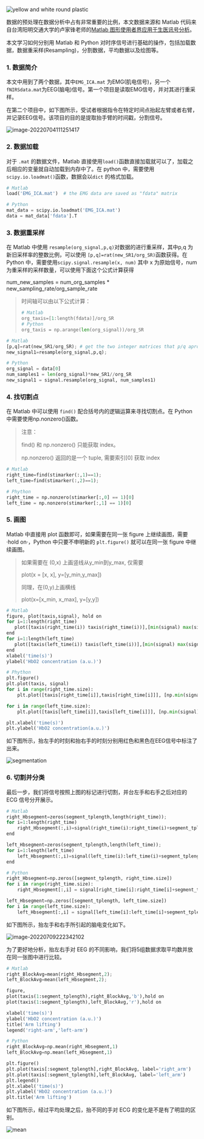 ![yellow and white round plastic](https://images.unsplash.com/photo-1590845947670-c009801ffa74?ixlib=rb-1.2.1&ixid=MnwxMjA3fDB8MHxwaG90by1wYWdlfHx8fGVufDB8fHx8&auto=format&fit=crop&w=1000&q=80)

数据的预处理在数据分析中占有非常重要的比例，本文数据来源和 Matlab 代码来自台湾阳明交通大学的卢家锋老师的[Matlab 图形使用者界应用于生医讯号分析](http://cflu.lab.nycu.edu.tw/CFLu_course_matlabgui.html)。

本文学习如何分别用 Matlab 和 Python 对时序信号进行基础的操作，包括加载数据，数据重采样(Resampling)，分割数据，平均数据以及绘图等。

### 1. 数据简介

本文中用到了两个数据，其中`EMG_ICA.mat` 为EMG(肌电信号)，另一个`fNIRSdata.mat`为EEG(脑电)信号。第一个项目是读取EMG信号，并对其进行重采样。

在第二个项目中，如下图所示，受试者根据指令在特定时间点抬起左臂或者右臂，并记录EEG信号。该项目的目的是提取抬手臂的时间戳，分割信号。

![image-20220704111251417](C:\Users\Hongtao_Z\Downloads\7MFJNBEGPVd9lI5.png)

### 2. 数据加载

对于 `.mat` 的数据文件，Matlab 直接使用`load()`函数直接加载就可以了，加载之后相应的变量就自动加载到内存中了。在 python 中，需要使用 `scipy.io.loadmat()`函数，数据会以`dict` 的格式加载。

```python
# Matlab
load('EMG_ICA.mat')  # the EMG data are saved as "fdata" matrix

# Python
mat_data = scipy.io.loadmat('EMG_ICA.mat')
data = mat_data['fdata'].T
```

### 3. 数据重采样

在 Matlab 中使用 `resample(org_signal,p,q)`对数据的进行重采样，其中p,q 为新旧采样率的整数比例，可以使用 `[p,q]=rat(new_SR1/org_SR)`函数获得。在 Python 中，需要使用`scipy.signal.resample(x, num)` 其中 x 为原始信号，num 为重采样的采样数量，可以使用下面这个公式计算获得

num_new_samples = num_org_samples * new_sampling_rate/org_sample_rate

> 时间轴可以由以下公式计算：
> 
> ```python
> # Matlab
> org_taxis=[1:length(fdata)]/org_SR
> # Python
> org_taxis = np.arange(len(org_signal))/org_SR
> ```

```python
# Matlab
[p,q]=rat(new_SR1/org_SR); # get the two integer matrices that p/q aproximate new_SR1/org_SR
new_signal1=resample(org_signal,p,q);

# Python
org_signal = data[0]
num_samples1 = len(org_signal)*new_SR1//org_SR
new_signal1 = signal.resample(org_signal, num_samples1)
```

### 4. 找切割点

在 Matlab 中可以使用 `find()` 配合括号内的逻辑运算来寻找切割点。在 Python 中需要使用np.nonzero()函数。

> 注意：
> 
> find() 和 np.nonzero() 只能获取 index。
> 
> np.nonzero() 返回的是一个 tuple, 需要索引[0] 获取 index

```python
# Matlab
right_time=find(stimarker(:,1)==1);
left_time=find(stimarker(:,2)==1);

# Phython
right_time = np.nonzero(stimarker[:,0] == 1)[0]
left_time = np.nonzero(stimarker[:,1] == 1)[0]
```

### 5. 画图

Matlab 中直接用 plot 函数即可，如果需要在同一张 figure 上继续画图，需要 ·hold on·，Python 中只要不申明新的 `plt.figure()` 就可以在同一张 figure 中继续画图。

> 如果需要在 (0,x) 上画竖线从y_min到y_max, 仅需要
> 
> plot(x = [x, x], y=[y_min,y_max])
> 
> 同理，在(0,y)上画横线
> 
> plot(x=[x_min, x_max], y=[y,y])

```python
# Matlab
figure, plot(taxis,signal), hold on
for i=1:length(right_time)
   plot([taxis(right_time(i)) taxis(right_time(i))],[min(signal) max(signal)],'r--','linewidth',2) % red for right
end
for i=1:length(left_time)
   plot([taxis(left_time(i)) taxis(left_time(i))],[min(signal) max(signal)],'k--','linewidth',2) % black for left
end
xlabel('time(s)')
ylabel('HbO2 concentration (a.u.)')

# Phython
plt.figure()
plt.plot(taxis, signal)
for i in range(right_time.size):
    plt.plot([taxis[right_time[i]],taxis[right_time[i]]], [np.min(signal),np.max(signal)],'r--')

for i in range(left_time.size):
    plt.plot([taxis[left_time[i]],taxis[left_time[i]]], [np.min(signal),np.max(signal)],'k--')

plt.xlabel('time(s)')
plt.ylabel('HbO2 concentration(a.u.)')
```

如下图所示，抬左手的时刻和抬右手的时刻分别用红色和黑色在EEG信号中标注了出来。

![segmentation](https://s2.loli.net/2022/07/09/cRKr8waJ5xdoefV.png)

### 6. 切割并分类

最后一步，我们将信号按照上图的标记进行切割，并台左手和右手之后对应的 ECG 信号分开展示。

```python
# Matlab
right_Hbsegment=zeros(segment_tplength,length(right_time));
for i=1:length(right_time)
    right_Hbsegment(:,i)=signal(right_time(i):right_time(i)+segment_tplength-1);
end

left_Hbsegment=zeros(segment_tplength,length(left_time));
for i=1:length(left_time)
    left_Hbsegment(:,i)=signal(left_time(i):left_time(i)+segment_tplength-1);
end

# Python
right_Hbsegment=np.zeros([segment_tplength, right_time.size])
for i in range(right_time.size):
    right_Hbsegment[:,i] = signal[right_time[i]:right_time[i]+segment_tplength]

left_Hbsegment=np.zeros([segment_tplength, left_time.size])
for i in range(left_time.size):
    left_Hbsegment[:,i] = signal[left_time[i]:left_time[i]+segment_tplength]
```

如下图所示，抬左手和右手所引起的脑电变化如下。

![image-20220709222342102](https://s2.loli.net/2022/07/10/zJaIXn2WHeKpg6c.png)

为了更好地分析，抬左右手对 EEG 的不同影响，我们将5组数据求取平均数并放在同一张图中进行比较。

```python
# Matlab
right_BlockAvg=mean(right_Hbsegment,2);
left_BlockAvg=mean(left_Hbsegment,2);

figure,
plot(taxis(1:segment_tplength),right_BlockAvg,'b'),hold on
plot(taxis(1:segment_tplength),left_BlockAvg,'r'),hold on

xlabel('time(s)')
ylabel('HbO2 concentration (a.u.)')
title('Arm lifting')
legend('right-arm','left-arm')

# Python
right_BlockAvg=np.mean(right_Hbsegment,1)
left_BlockAvg=np.mean(left_Hbsegment,1)

plt.figure()
plt.plot(taxis[:segment_tplength],right_BlockAvg, label='right_arm')
plt.plot(taxis[:segment_tplength],left_BlockAvg, label='left_arm')
plt.legend()
plt.xlabel('time(s)')
plt.ylabel('HbO2 concentration (a.u.)')
plt.title('Arm lifting')
```

如下图所示，经过平均处理之后，抬不同的手对 ECG 的变化是不是有了明显的区别。

![mean](https://s2.loli.net/2022/07/09/TX7gwOirKJdAkWP.png)
